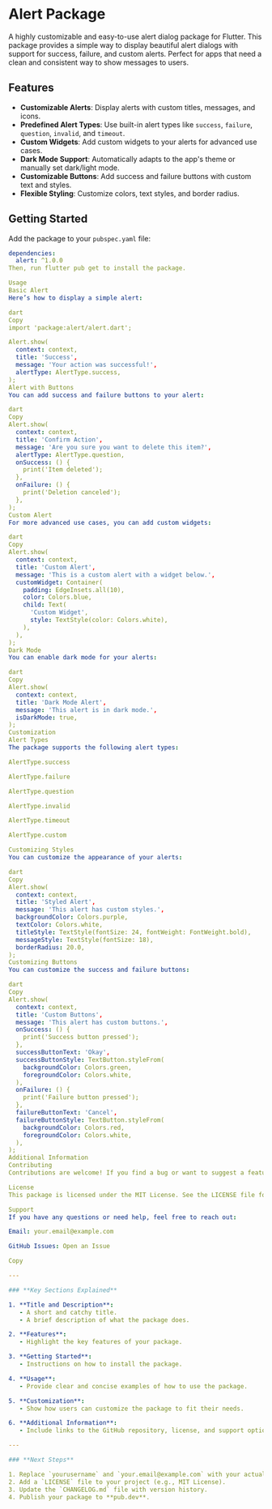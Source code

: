# Alert Package

A highly customizable and easy-to-use alert dialog package for Flutter. This package provides a simple way to display beautiful alert dialogs with support for success, failure, and custom alerts. Perfect for apps that need a clean and consistent way to show messages to users.

## Features

- **Customizable Alerts**: Display alerts with custom titles, messages, and icons.
- **Predefined Alert Types**: Use built-in alert types like `success`, `failure`, `question`, `invalid`, and `timeout`.
- **Custom Widgets**: Add custom widgets to your alerts for advanced use cases.
- **Dark Mode Support**: Automatically adapts to the app's theme or manually set dark/light mode.
- **Customizable Buttons**: Add success and failure buttons with custom text and styles.
- **Flexible Styling**: Customize colors, text styles, and border radius.

## Getting Started

Add the package to your `pubspec.yaml` file:

```yaml
dependencies:
  alert: ^1.0.0
Then, run flutter pub get to install the package.

Usage
Basic Alert
Here’s how to display a simple alert:

dart
Copy
import 'package:alert/alert.dart';

Alert.show(
  context: context,
  title: 'Success',
  message: 'Your action was successful!',
  alertType: AlertType.success,
);
Alert with Buttons
You can add success and failure buttons to your alert:

dart
Copy
Alert.show(
  context: context,
  title: 'Confirm Action',
  message: 'Are you sure you want to delete this item?',
  alertType: AlertType.question,
  onSuccess: () {
    print('Item deleted');
  },
  onFailure: () {
    print('Deletion canceled');
  },
);
Custom Alert
For more advanced use cases, you can add custom widgets:

dart
Copy
Alert.show(
  context: context,
  title: 'Custom Alert',
  message: 'This is a custom alert with a widget below.',
  customWidget: Container(
    padding: EdgeInsets.all(10),
    color: Colors.blue,
    child: Text(
      'Custom Widget',
      style: TextStyle(color: Colors.white),
    ),
  ),
);
Dark Mode
You can enable dark mode for your alerts:

dart
Copy
Alert.show(
  context: context,
  title: 'Dark Mode Alert',
  message: 'This alert is in dark mode.',
  isDarkMode: true,
);
Customization
Alert Types
The package supports the following alert types:

AlertType.success

AlertType.failure

AlertType.question

AlertType.invalid

AlertType.timeout

AlertType.custom

Customizing Styles
You can customize the appearance of your alerts:

dart
Copy
Alert.show(
  context: context,
  title: 'Styled Alert',
  message: 'This alert has custom styles.',
  backgroundColor: Colors.purple,
  textColor: Colors.white,
  titleStyle: TextStyle(fontSize: 24, fontWeight: FontWeight.bold),
  messageStyle: TextStyle(fontSize: 18),
  borderRadius: 20.0,
);
Customizing Buttons
You can customize the success and failure buttons:

dart
Copy
Alert.show(
  context: context,
  title: 'Custom Buttons',
  message: 'This alert has custom buttons.',
  onSuccess: () {
    print('Success button pressed');
  },
  successButtonText: 'Okay',
  successButtonStyle: TextButton.styleFrom(
    backgroundColor: Colors.green,
    foregroundColor: Colors.white,
  ),
  onFailure: () {
    print('Failure button pressed');
  },
  failureButtonText: 'Cancel',
  failureButtonStyle: TextButton.styleFrom(
    backgroundColor: Colors.red,
    foregroundColor: Colors.white,
  ),
);
Additional Information
Contributing
Contributions are welcome! If you find a bug or want to suggest a feature, please open an issue on the GitHub repository. If you’d like to contribute code, feel free to submit a pull request.

License
This package is licensed under the MIT License. See the LICENSE file for details.

Support
If you have any questions or need help, feel free to reach out:

Email: your.email@example.com

GitHub Issues: Open an Issue

Copy

---

### **Key Sections Explained**

1. **Title and Description**:
   - A short and catchy title.
   - A brief description of what the package does.

2. **Features**:
   - Highlight the key features of your package.

3. **Getting Started**:
   - Instructions on how to install the package.

4. **Usage**:
   - Provide clear and concise examples of how to use the package.

5. **Customization**:
   - Show how users can customize the package to fit their needs.

6. **Additional Information**:
   - Include links to the GitHub repository, license, and support options.

---

### **Next Steps**

1. Replace `yourusername` and `your.email@example.com` with your actual GitHub username and email.
2. Add a `LICENSE` file to your project (e.g., MIT License).
3. Update the `CHANGELOG.md` file with version history.
4. Publish your package to **pub.dev**.
```
